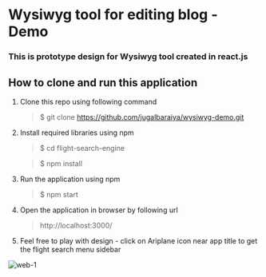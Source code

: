 # Wysiwyg tool for editing blog - Demo

### This is prototype design for Wysiwyg tool created in react.js

## How to clone and run this application
1. Clone this repo using following command
   > $ git clone https://github.com/jugalbaraiya/wysiwyg-demo.git
2. Install required libraries using npm
   > $ cd flight-search-engine
   
   > $ npm install
3. Run the application using npm
   > $ npm start
4. Open the application in browser by following url 
   > http://localhost:3000/
5. Feel free to play with design - click on Ariplane icon near app title to get the flight search menu sidebar

![web-1](./docs/web-1.PNG?raw=true "Title")
